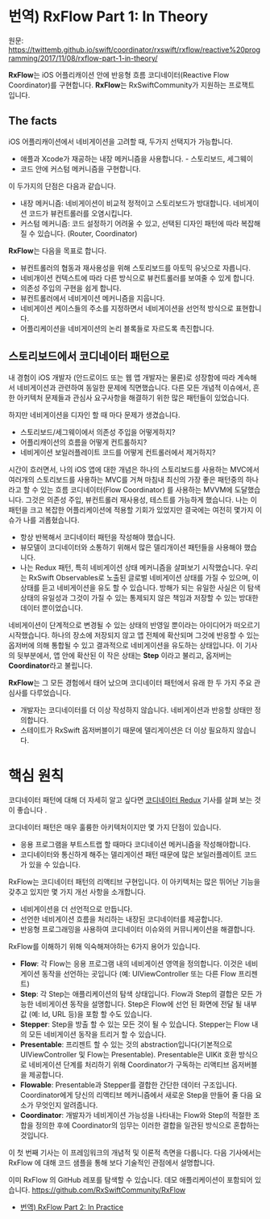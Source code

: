 번역) RxFlow Part 1: In Theory
===
원문: https://twittemb.github.io/swift/coordinator/rxswift/rxflow/reactive%20programming/2017/11/08/rxflow-part-1-in-theory/

**RxFlow**는 iOS 어플리캐이션 안에 반응형 흐름 코디네이터(Reactive Flow Coordinator)를 구현합니다. **RxFlow**는 RxSwiftCommunity가 지원하는 프로잭트 입니다.

## The facts ##

iOS 어플리캐이션에서 네비게이션을 고려할 때, 두가지 선택지가 가능합니다.
- 애플과 Xcode가 재공하는 내장 메커니즘을 사용합니다. - 스토리보드, 세그웨이
- 코드 안에 커스텀 메커니즘을 구현합니다.

이 두가지의 단점은 다음과 같습니다.

- 내장 메커니즘: 네비게이션이 비교적 정적이고 스토리보드가 방대합니다. 네비게이션 코드가 뷰컨트롤러를 오염시킵니다.
- 커스텀 메커니즘: 코드 설정하기 어려울 수 있고, 선택된 디자인 패턴에 따라 복잡해 질 수 있습니다. (Router, Coordinator)

**RxFlow**는 다음을 목표로 합니다.

- 뷰컨트롤러의 협동과 재사용성을 위해 스토리보드를 아토믹 유닛으로 자릅니다.
- 네비개이션 컨텍스트에 따라 다른 방식으로 뷰컨트롤러를 보여줄 수 있게 합니다.
- 의존성 주입의 구현을 쉽게 합니다.
- 뷰컨트롤러에서 네비게이션 메커니즘을 지웁니다.
- 네비게이션 케이스들의 주소를 지정하면서 네비게이션을 선언적 방식으로 표현합니다.
- 어플리케이션을 네비게이션의 논리 블록들로 자르도록 촉진합니다.

## 스토리보드에서 코디네이터 패턴으로 ##
내 경험이 iOS 개발자 (안드로이드 또는 웹 앱 개발자는 물론)로 성장함에 따라 계속해서 네비게이션과 관련하여 동일한 문제에 직면했습니다. 다른 모든 개념적 이슈에서, 흔한 아키텍처 문제들과 관심사 요구사항을 해결하기 위한 많은 패턴들이 있었습니다.

하지만 네비게이션을 디자인 할 때 마다 문제가 생겼습니다.
- 스토리보드/세그웨이에서 의존성 주입을 어떻게하지?
- 어플리캐이션의 흐름을 어떻게 컨트롤하지?
- 네비게이션 보일러플레이트 코드를 어떻게 컨트롤러에서 제거하지?

시간이 흐러면서, 나의 iOS 앱에 대한 개념은 하나의 스토리보드를 사용하는 MVC에서 여러개의 스토리보드를 사용하는 MVC를 거쳐 마침내 최신의 가장 좋은 패턴중의 하나라고 할 수 있는 흐름 코디네이터(Flow Coordinator) 를 사용하는 MVVM에 도달했습니다. 그것은 의존성 주입, 뷰컨트롤러 재사용성, 테스트를 가능하게 했습니다. 나는 이 패턴을 크고 복잡한 어플리케이션에 적용할 기회가 있었지만 결국에는 여전히 몇가지 이슈가 나를 괴롭혔습니다.

- 항상 반복해서 코디네이터 패턴을 작성해야 했습니다.
- 뷰모델이 코디네이터와 소통하기 위해서 많은 델리개이션 패턴들을 사용해야 했습니다. 
- 나는 Redux 패턴, 특히 네비게이션 상태 메커니즘을 살펴보기 시작했습니다. 우리는 RxSwift Observables로 노출된 글로벌 네비게이션 상태를 가질 수 있으며, 이 상태를 듣고 네비게이션을 유도 할 수 있습니다. 방해가 되는 유일한 사실은 이 탐색 상태의 유일성과 그것이 가질 수 있는 통제되지 않은 책임과 저장할 수 있는 방대한 데이터 뿐이었습니다.

네비게이션이 단계적으로 변경될 수 있는 상태의 반영일 뿐이라는 아이디어가 떠오르기 시작했습니다. 하나의 장소에 저장되지 않고 앱 전체에 확산되며 그것에 반응할 수 있는 옵저버에 의해 통합될 수 있고 결과적으로 네비게이션을 유도하는 상태입니다. 이 기사의 뒷부분에서, 앱 안에 확산된 이 작은 상태는 **Step** 이라고 불리고, 옵저버는 **Coordinator**라고 불립니다.

**RxFlow**는 그 모든 경험에서 태어 났으며 코디네이터 패턴에서 유래 한 두 가지 주요 관심사를 다루었습니다.
- 개발자는 코디네이터를 더 이상 작성하지 않습니다. 네비게이션과 반응할 상태만 정의합니다.
- 스테이트가 RxSwift 옵저버블이기 때문에 델리게이션은 더 이상 필요하지 않습니다.

# 핵심 원칙 #

코디네이터 패턴에 대해 더 자세히 알고 싶다면 [코디네이터 Redux](http://khanlou.com/2015/10/coordinators-redux/) 기사를 살펴 보는 것이 좋습니다 .

코디네이터 패턴은 매우 훌륭한 아키텍처이지만 몇 가지 단점이 있습니다.

- 응용 프로그램을 부트스트랩 할 때마다 코디네이션 메커니즘을 작성해야합니다.
- 코디네이터와 통신하게 해주는 델리게이션 패턴 때문에 많은 보일러플레이트 코드가 있을 수 있습니다.

RxFlow는 코디네이터 패턴의 리액티브 구현입니다. 이 아키텍처는 많은 뛰어난 기능을 갖추고 있지만 몇 가지 개선 사항을 소개합니다.

- 네비게이션을 더 선언적으로 만듭니다.
- 선언한 네비게이션 흐름을 처리하는 내장된 코디네이터를 제공합니다.
- 반응형 프로그래밍을 사용하여 코디네이터 이슈와의 커뮤니케이션을 해결합니다.

RxFlow를 이해하기 위해 익숙해져야하는 6가지 용어가 있습니다.

- **Flow**: 각 Flow는 응용 프로그램 내의 네비게이션 영역을 정의합니다. 이것은 네비게이션 동작을 선언하는 곳입니다 (예: UIViewController 또는 다른 Flow 프리젠트)
- **Step**: 각 Step는 애플리케이션의 탐색 상태입니다. Flow과 Step의 결합은 모든 가능한 네비게이션 동작을 설명합니다. Step은 Flow에 선언 된 화면에 전달 될 내부 값 (예: Id, URL 등)을 포함 할 수도 있습니다.
- **Stepper**: Step을 방출 할 수 있는 모든 것이 될 수 있습니다. Stepper는 Flow 내의 모든 네비게이션 동작을 트리거 할 수 있습니다.
- **Presentable**: 프리젠트 할 수 있는 것의 abstraction입니다(기본적으로 UIViewController 및 Flow는 Presentable). Presentable은 UIKit 호환 방식으로 네비게이션 단계를 처리하기 위해 Coordinator가 구독하는 리액티브 옵저버블을 제공합니다.
- **Flowable**: Presentable과 Stepper를 결합한 간단한 데이터 구조입니다. Coordinator에게 당신의 리액티브 메커니즘에서 새로운 Step을 만들어 줄 다음 요소가 무엇인지 알려줍니다.
- **Coordinator**: 개발자가 네비게이션 가능성을 나타내는 Flow와 Step의 적절한 조합을 정의한 후에 Coordinator의 임무는 이러한 결합을 일관된 방식으로 혼합하는 것입니다.

이 첫 번째 기사는 이 프레임워크의 개념적 및 이론적 측면을 다룹니다. 다음 기사에서는 RxFlow 에 대해 코드 샘플을 통해 보다 기술적인 관점에서 설명합니다.

이미 RxFlow 의 GitHub 레포를 탐색할 수 있습니다. 데모 애플리케이션이 포함되어  있습니다. https://github.com/RxSwiftCommunity/RxFlow

- [번역) RxFlow Part 2: In Practice](https://github.com/ydh1304/knowledge/blob/master/iOS/RxFlow2.md)
